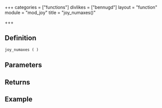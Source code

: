 +++
categories = ["functions"]
divlikes = ["bennugd"]
layout = "function"
module = "mod_joy"
title = "joy_numaxes()"

+++

## Definition

    joy_numaxes ( )

## Parameters

## Returns

## Example
